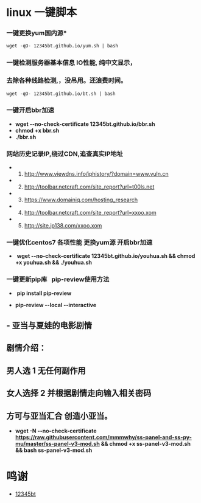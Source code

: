 # linux 一键脚本 #


### 一键更换yum国内源*

```markdown
wget -qO- 12345bt.github.io/yum.sh | bash
```
### 一键检测服务器基本信息 IO性能,   纯中文显示，
### 去除各种线路检测,，没吊用。还浪费时间。

```markdown
wget -qO- 12345bt.github.io/bt.sh | bash
```

### 一键开启bbr加速

- **wget --no-check-certificate 12345bt.github.io/bbr.sh**
- **chmod +x bbr.sh**
- **./bbr.sh**


### 网站历史记录IP,绕过CDN,追查真实IP地址

- 1. http://www.viewdns.info/iphistory/?domain=www.vuln.cn
- 2. http://toolbar.netcraft.com/site_report?url=t00ls.net
- 3. https://www.domainiq.com/hosting_research
- 4. http://toolbar.netcraft.com/site_report?url=xxoo.xom
- 5. http://site.ip138.com/xxoo.xom

### 一键优化centos7 各项性能 更换yum源 开启bbr加速 

 -  **wget --no-check-certificate 12345bt.github.io/youhua.sh && chmod +x youhua.sh && ./youhua.sh**

### 一键更新pip库   pip-review使用方法

-  **pip install pip-review**

-  **pip-review --local --interactive**

## - 亚当与夏娃的电影剧情
## 剧情介绍：
## 男人选 1 无任何副作用
## 女人选择 2  并根据剧情走向输入相关密码 
## 方可与亚当汇合 创造小亚当。

- **wget -N --no-check-certificate https://raw.githubusercontent.com/mmmwhy/ss-panel-and-ss-py-mu/master/ss-panel-v3-mod.sh && chmod +x ss-panel-v3-mod.sh && bash ss-panel-v3-mod.sh**


# 鸣谢 #
- [12345bt](http://www.github.com/12345bt "12345bt")
